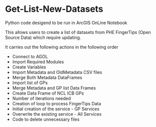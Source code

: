 # Get-List-New-Datasets

Python code desigend to be run in ArcGIS OnLine Notebook

This allows users to create a list of datasets from PHE FingerTips (Open Source Data) which require updating.

It carries out the following actions in the following order  
- Connect to AGOL  
- Import Required Modules
- Create Variables  
- Import Metadata and OldMetadata CSV files  
- Merge Both Metadata DataFrames  
- Import list of GPs  
- Merge Metadata and GP list Data Frames
- Create Data Frame of NCL ICB GPs
- Number of iterations needed
- Creation of loop to process FingerTips Data
- Initial creation of the service - GP Services
- Overwrite the existing service - All Services
- Code to delete unnecessary files
